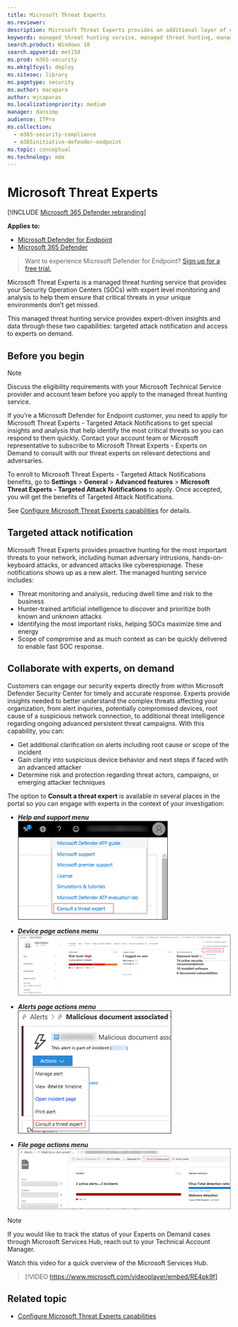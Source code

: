 ```yaml
---
title: Microsoft Threat Experts
ms.reviewer: 
description: Microsoft Threat Experts provides an additional layer of expertise to Microsoft Defender for Endpoint.
keywords: managed threat hunting service, managed threat hunting, managed detection and response (MDR) service, MTE, Microsoft Threat Experts, MTE-TAN, targeted attack notification, Targeted Attack Notification
search.product: Windows 10
search.appverid: met150
ms.prod: m365-security
ms.mktglfcycl: deploy
ms.sitesec: library
ms.pagetype: security
ms.author: macapara
author: mjcaparas
ms.localizationpriority: medium
manager: dansimp
audience: ITPro
ms.collection: 
  - m365-security-compliance
  - m365initiative-defender-endpoint
ms.topic: conceptual
ms.technology: mde
---
```


# Microsoft Threat Experts

[!INCLUDE [Microsoft 365 Defender rebranding](../../includes/microsoft-defender.md)]

**Applies to:**
- [Microsoft Defender for Endpoint](https://go.microsoft.com/fwlink/p/?linkid=2146631)
- [Microsoft 365 Defender](https://go.microsoft.com/fwlink/?linkid=2118804)

> Want to experience Microsoft Defender for Endpoint? [Sign up for a free trial.](https://www.microsoft.com/microsoft-365/windows/microsoft-defender-atp?ocid=docs-wdatp-exposedapis-abovefoldlink)


Microsoft Threat Experts is a managed threat hunting service that provides your Security Operation Centers (SOCs) with expert level monitoring and analysis to help them ensure that critical threats in your unique environments don’t get missed.
  
This managed threat hunting service provides expert-driven insights and data through these two capabilities: targeted attack notification and access to experts on demand.

## Before you begin 
> [!NOTE]
> Discuss the eligibility requirements with your Microsoft Technical Service provider and account team before you apply to the managed threat hunting service.

If you're a Microsoft Defender for Endpoint customer, you need to apply for Microsoft Threat Experts - Targeted Attack Notifications to get special insights and analysis that help identify the most critical threats so you can respond to them quickly. Contact your account team or Microsoft representative to subscribe to Microsoft Threat Experts - Experts on Demand to consult with our threat experts on relevant detections and adversaries.

To enroll to Microsoft Threat Experts - Targeted Attack Notifications benefits, go to **Settings** > **General** > **Advanced features** > **Microsoft Threat Experts - Targeted Attack Notifications** to apply. Once accepted, you will get the benefits of Targeted Attack Notifications.

See [Configure Microsoft Threat Experts capabilities](https://docs.microsoft.com/windows/security/threat-protection/microsoft-defender-atp/configure-microsoft-threat-experts#before-you-begin) for details. 

## Targeted attack notification 
Microsoft Threat Experts provides proactive hunting for the most important threats to your network, including human adversary intrusions, hands-on-keyboard attacks, or advanced attacks like cyberespionage. These notifications shows up as a new alert. The managed hunting service includes:  
- Threat monitoring and analysis, reducing dwell time and risk to the business 
- Hunter-trained artificial intelligence to discover and prioritize both known and unknown attacks  
- Identifying the most important risks, helping SOCs maximize time and energy 
- Scope of compromise and as much context as can be quickly delivered to enable fast SOC response. 
 
## Collaborate with experts, on demand 
Customers can engage our security experts directly from within Microsoft Defender Security Center for timely and accurate response. Experts provide insights needed to better understand the complex threats affecting your organization, from alert inquiries, potentially compromised devices, root cause of a suspicious network connection, to additional threat intelligence regarding ongoing advanced persistent threat campaigns. With this capability, you can:
- Get additional clarification on alerts including root cause or scope of the incident 
- Gain clarity into suspicious device behavior and next steps if faced with an advanced attacker  
- Determine risk and protection regarding threat actors, campaigns, or emerging attacker techniques 

The option to **Consult a threat expert** is available in several places in the portal so you can engage with experts in the context of your investigation:

- <i>**Help and support menu**</i><BR>
![Screenshot of MTE-EOD menu option](images/mte-eod-menu.png)

- <i>**Device page actions menu**</i><BR>
![Screenshot of MTE-EOD device page action menu option](images/mte-eod-machines.png)

- <i>**Alerts page actions menu**</i><BR>
![Screenshot of MTE-EOD alert page action menu option](images/mte-eod-alerts.png)

- <i>**File page actions menu**</i><BR>
![Screenshot of MTE-EOD file page action menu option](images/mte-eod-file.png)

> [!NOTE]
> If you would like to track the status of your Experts on Demand cases through Microsoft Services Hub, reach out to your Technical Account Manager. 

Watch this video for a quick overview of the Microsoft Services Hub.

>[!VIDEO https://www.microsoft.com/videoplayer/embed/RE4pk9f] 

   
## Related topic
- [Configure Microsoft Threat Experts capabilities](configure-microsoft-threat-experts.md)
